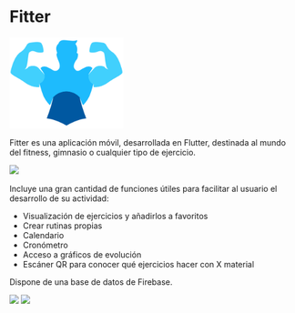 # Fitter

<img src="https://raw.githubusercontent.com/Rubxnb/Fitter/master/assets/Fitter.png" width="200px"/>


Fitter es una aplicación móvil, desarrollada en Flutter, destinada al mundo del fitness, gimnasio o cualquier tipo de ejercicio.  

<div>
  <img src="hhttps://raw.githubusercontent.com/Rubxnb/Fitter/master/assets/unnamed.jpg" width="200px"/> 
 </div>
 
Incluye una gran cantidad de funciones útiles para facilitar al usuario el desarrollo de su actividad:

* Visualización de ejercicios y añadirlos a favoritos
* Crear rutinas propias
* Calendario
* Cronómetro
* Acceso a gráficos de evolución
* Escáner QR para conocer qué ejercicios hacer con X material

Dispone de una base de datos de Firebase.
<div>
  <img src="https://upload.wikimedia.org/wikipedia/commons/4/44/Google-flutter-logo.svg" width="200px"/>
  <img src="https://upload.wikimedia.org/wikipedia/commons/3/37/Firebase_Logo.svg" width="200px"/> 
 </div>

